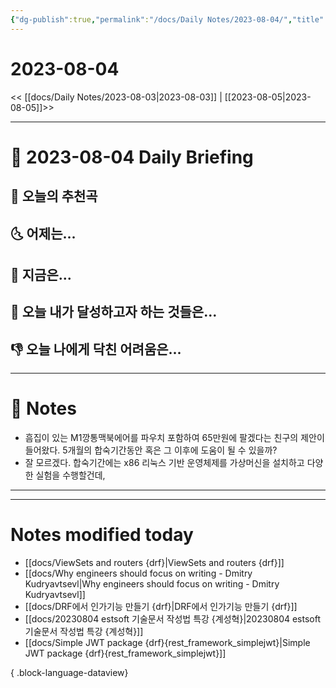 ```yaml
---
{"dg-publish":true,"permalink":"/docs/Daily Notes/2023-08-04/","title":"2023-08-04","tags":[" DailyNote "]}
---
```



# 2023-08-04

<< [[docs/Daily Notes/2023-08-03\|2023-08-03]] | [[2023-08-05\|2023-08-05]]>>

---

# 📅 2023-08-04 Daily Briefing

## 🎵 오늘의 추천곡

## 🌜 어제는...

## 🙌 지금은...

## 🚀 오늘 내가 달성하고자 하는 것들은...

## 👎 오늘 나에게 닥친 어려움은...

---

# 📝 Notes

- 흠집이 있는 M1깡통맥북에어를 파우치 포함하여 65만원에 팔겠다는 친구의 제안이 들어왔다. 5개월의 합숙기간동안 혹은 그 이후에 도움이 될 수 있을까?
- 잘 모르겠다. 합숙기간에는 x86 리눅스 기반 운영체제를 가상머신을 설치하고 다양한 실험을 수행할건데, 

___



---

# Notes modified today

- [[docs/ViewSets and routers {drf}\|ViewSets and routers {drf}]]
- [[docs/Why engineers should focus on writing - Dmitry Kudryavtsevl\|Why engineers should focus on writing - Dmitry Kudryavtsevl]]
- [[docs/DRF에서 인가기능 만들기 {drf}\|DRF에서 인가기능 만들기 {drf}]]
- [[docs/20230804 estsoft 기술문서 작성법 특강 {계성혁}\|20230804 estsoft 기술문서 작성법 특강 {계성혁}]]
- [[docs/Simple JWT package {drf}{rest_framework_simplejwt}\|Simple JWT package {drf}{rest_framework_simplejwt}]]

{ .block-language-dataview}
